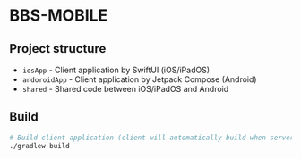 # BBS-MOBILE

## Project structure

- `iosApp` - Client application by SwiftUI (iOS/iPadOS)
- `andoroidApp` - Client application by Jetpack Compose (Android)
- `shared` - Shared code between iOS/iPadOS and Android

## Build

```bash
# Build client application (client will automatically build when server is built)
./gradlew build
```